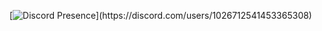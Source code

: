 [![Discord Presence](https://lanyard-profile-readme.vercel.app/api/1026712541453365308?theme=dark&bg=000000&animated=false&hideDiscrim=true&borderRadius=30px&idleMessage=Chillin%20Just%20Chillin...)](https://discord.com/users/1026712541453365308)
